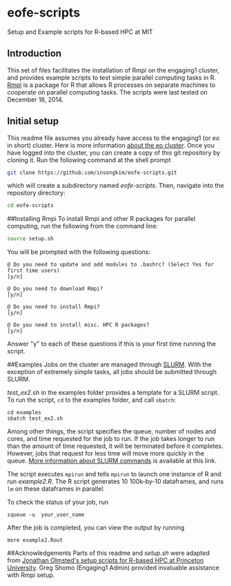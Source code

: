 # eofe-scripts
Setup and Example scripts for R-based HPC at MIT

## Introduction
This set of files facilitates the installation of Rmpi on the
engaging1 cluster, and provides example scripts to test simple
parallel computing tasks in R.
[Rmpi](http://www.stats.uwo.ca/faculty/yu/Rmpi/) is a package for R
that allows R processes on separate machines to cooperate on parallel
computing tasks.  The scripts were last tested on December 18, 2014.

## Initial setup
This readme file assumes you already have access to the engaging1
(or *eo* in short) cluster.  Here is more information
[about the eo cluster](https://github.com/christophernhill/engaging1/blob/master/facility_notes).
Once you have logged into the cluster, you can create a copy of this
git repository by cloning it.  Run the following command at the shell
prompt

```bash
git clone https://github.com/insongkim/eofe-scripts.git
```
which will create a subdirectory named *eofe-scripts*.  Then, navigate
into the repository directory:

```bash
cd eofe-scripts
```

##Installing Rmpi
To install Rmpi and other R packages for parallel computing, run the
following from the command line:

```bash
source setup.sh
```

You will be prompted with the following questions:

```
@ Do you need to update and add modules to .bashrc? (Select Yes for
first time users)
[y/n]

@ Do you need to download Rmpi?
[y/n]

@ Do you need to install Rmpi?
[y/n]

@ Do you need to install misc. HPC R packages?
[y/n]
```

Answer "y" to each of these questions if this is your first time
running the script.

##Examples
Jobs on the cluster are managed through
[SLURM](http://en.wikipedia.org/wiki/Simple_Linux_Utility_for_Resource_Management).
With the exception of extremely simple tasks, all jobs should be
submitted through SLURM.

*test_ex2.sh* in the examples folder provides a template for a SLURM
 script. To run the script, `cd` to the examples folder, and call
 `sbatch`:

```
cd examples
sbatch test_ex2.sh
```

Among other things, the script specifies the
queue, number of nodes and cores, and time requested for the job to
run.  If the job takes longer to run than the amount of time
requested, it will be terminated before it completes.  However,
jobs that request for less time will move more quickly in the queue.  [More information about SLURM commands](https://rc.fas.harvard.edu/resources/documentation/convenient-slurm-commands/)
is available at this link.

The script executes `mpirun` and tells `mpirun` to launch one instance of R
and run *example2.R*. The R script generates 10 100k-by-10 dataframes,
and runs `lm` on these dataframes in parallel.

To check the status of your job, run

```
squeue -u  your_user_name
```

After the job is completed, you can view the output by running

```
more example2.Rout
```

##Acknowledgements
Parts of this readme and *setup.sh* were adapted from [Jonathan
Olmsted's setup scripts for R-based HPC at Princeton University](https://github.com/olmjo/tigress-scripts).
Greg Shomo (Engaging1 Admin) provided invaluable assistance with Rmpi setup.
